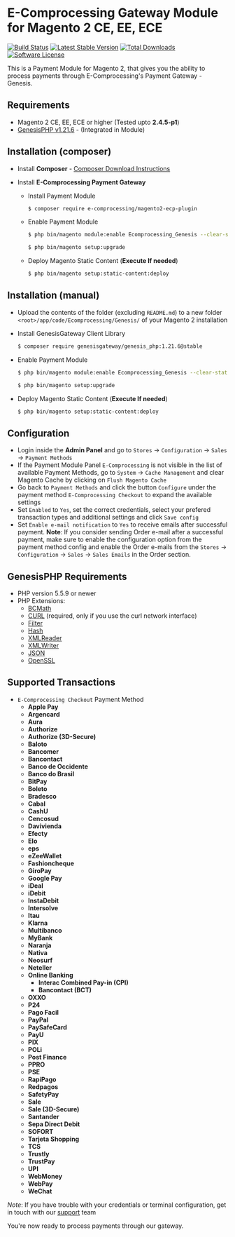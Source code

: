 E-Comprocessing Gateway Module for Magento 2 CE, EE, ECE
=============================

[![Build Status](https://img.shields.io/travis/Ecomprocessing/magento2-ecp-plugin.svg?style=flat)](https://travis-ci.org/Ecomprocessing/magento2-ecp-plugin)
[![Latest Stable Version](https://poser.pugx.org/ecomprocessing/magento2-ecp-plugin/v/stable)](https://packagist.org/packages/ecomprocessing/magento2-ecp-plugin)
[![Total Downloads](https://img.shields.io/packagist/dt/ecomprocessing/magento2-ecp-plugin.svg?style=flat)](https://packagist.org/packages/ecomprocessing/magento2-ecp-plugin)
[![Software License](https://img.shields.io/badge/license-GPL-green.svg?style=flat)](http://opensource.org/licenses/gpl-2.0.php)

This is a Payment Module for Magento 2, that gives you the ability to process payments through E-Comprocessing's Payment Gateway - Genesis.

Requirements
------------

* Magento 2 CE, EE, ECE or higher (Tested upto __2.4.5-p1__)
* [GenesisPHP v1.21.6](https://github.com/GenesisGateway/genesis_php/releases/tag/1.21.6) - (Integrated in Module)

Installation (composer)
---------------------
* Install __Composer__ - [Composer Download Instructions](https://getcomposer.org/doc/00-intro.md)

* Install __E-Comprocessing Payment Gateway__

    * Install Payment Module

        ```sh
        $ composer require e-comprocessing/magento2-ecp-plugin
        ```

    * Enable Payment Module 
        
        ```sh
        $ php bin/magento module:enable Ecomprocessing_Genesis --clear-static-content
        ```

        ```sh
        $ php bin/magento setup:upgrade
        ```

    * Deploy Magento Static Content (__Execute If needed__)
        ```sh
        $ php bin/magento setup:static-content:deploy
        ```

Installation (manual)
---------------------

* Upload the contents of the folder (excluding ```README.md```) to a new folder ```<root>/app/code/Ecomprocessing/Genesis/``` of your Magento 2 installation
* Install GenesisGateway Client Library
    
    ```sh
    $ composer require genesisgateway/genesis_php:1.21.6@stable
    ```

* Enable Payment Module 

    ```sh
    $ php bin/magento module:enable Ecomprocessing_Genesis --clear-static-content
    ```

    ```sh
    $ php bin/magento setup:upgrade
    ```

* Deploy Magento Static Content (__Execute If needed__)
    ```sh
    $ php bin/magento setup:static-content:deploy
    ```

Configuration
---------------------

* Login inside the __Admin Panel__ and go to ```Stores``` -> ```Configuration``` -> ```Sales``` -> ```Payment Methods```
* If the Payment Module Panel ```E-Comprocessing``` is not visible in the list of available Payment Methods, 
  go to  ```System``` -> ```Cache Management``` and clear Magento Cache by clicking on ```Flush Magento Cache```
* Go back to ```Payment Methods``` and click the button ```Configure``` under the payment method ```E-Comprocessing Checkout``` to expand the available settings
* Set ```Enabled``` to ```Yes```, set the correct credentials, select your prefered transaction types and additional settings and click ```Save config```
* Set ```Enable e-mail notification``` to ```Yes``` to receive emails after successful payment.
  **Note**: If you consider sending Order e-mail after a successful payment, make sure to enable the configuration option from the payment method config and enable 
  the Order e-mails from the ```Stores``` -> ```Configuration``` -> ```Sales``` -> ```Sales Emails``` in the Order section.

GenesisPHP Requirements
------------

* PHP version 5.5.9 or newer
* PHP Extensions:
    * [BCMath](https://php.net/bcmath)
    * [CURL](https://php.net/curl) (required, only if you use the curl network interface)
    * [Filter](https://php.net/filter)
    * [Hash](https://php.net/hash)
    * [XMLReader](https://php.net/xmlreader)
    * [XMLWriter](https://php.net/xmlwriter)
    * [JSON](https://www.php.net/manual/en/book.json)
    * [OpenSSL](https://www.php.net/manual/en/book.openssl.php)

Supported Transactions
------------
* ```E-Comprocessing Checkout``` Payment Method
    * __Apple Pay__
    * __Argencard__
    * __Aura__
    * __Authorize__
    * __Authorize (3D-Secure)__
    * __Baloto__
    * __Bancomer__
    * __Bancontact__
    * __Banco de Occidente__
    * __Banco do Brasil__
    * __BitPay__
    * __Boleto__
    * __Bradesco__
    * __Cabal__
    * __CashU__
    * __Cencosud__
    * __Davivienda__
    * __Efecty__
    * __Elo__
    * __eps__
    * __eZeeWallet__
    * __Fashioncheque__
    * __GiroPay__
    * __Google Pay__
    * __iDeal__
    * __iDebit__
    * __InstaDebit__
    * __Intersolve__
    * __Itau__
    * __Klarna__
    * __Multibanco__
    * __MyBank__
    * __Naranja__
    * __Nativa__
    * __Neosurf__
    * __Neteller__
    * __Online Banking__
        * __Interac Combined Pay-in (CPI)__
        * __Bancontact (BCT)__
    * __OXXO__
    * __P24__
    * __Pago Facil__
    * __PayPal__
    * __PaySafeCard__
    * __PayU__
    * __PIX__
    * __POLi__
    * __Post Finance__
    * __PPRO__
    * __PSE__
    * __RapiPago__
    * __Redpagos__
    * __SafetyPay__
    * __Sale__
    * __Sale (3D-Secure)__
    * __Santander__
    * __Sepa Direct Debit__
    * __SOFORT__
    * __Tarjeta Shopping__
    * __TCS__
    * __Trustly__
    * __TrustPay__
    * __UPI__
    * __WebMoney__
    * __WebPay__
    * __WeChat__

_Note_: If you have trouble with your credentials or terminal configuration, get in touch with our [support] team

You're now ready to process payments through our gateway.

[support]: mailto:tech-support@e-comprocessing.com
